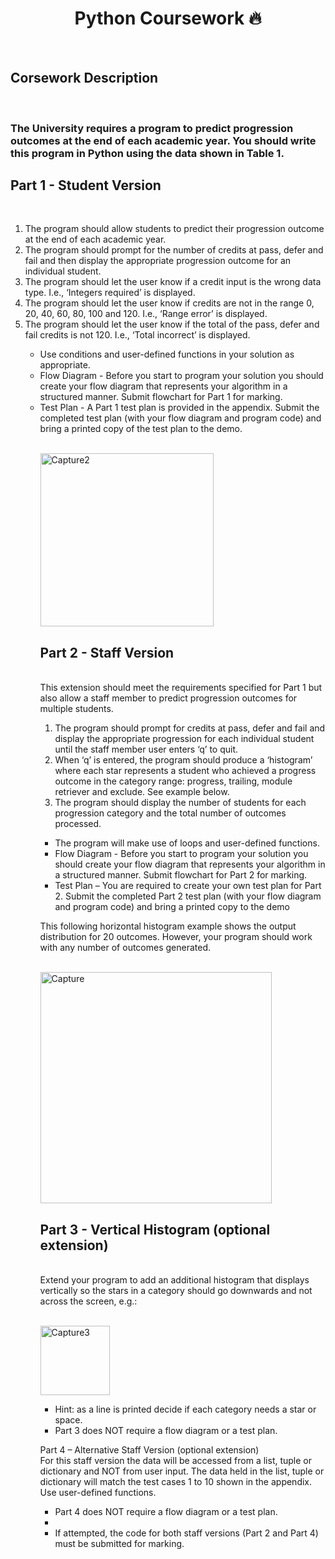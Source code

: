 <h1 align="center"> Python Coursework 🔥 </h1> <br/>

<h2>Corsework Description</h2><br/>

<h3>The University requires a program to predict progression outcomes at the end of each academic 
year. You should write this program in Python using the data shown in Table 1.  </h3>

<p><h2>Part 1 - Student Version </h2><br/>
<ol>
<li>The program should allow students to predict their progression outcome at the end of each 
academic year. </li>
<li>The program should prompt for the number of credits at pass, defer and fail and then display the 
appropriate progression outcome for an individual student. </li>
<li>The program should let the user know if a credit input is the wrong data type. I.e., ‘Integers 
required’ is displayed. </li>
<li>The program should let the user know if credits are not in the range 0, 20, 40, 60, 80, 100 and 
120. I.e., ‘Range error’ is displayed. </li>
<li>The program should let the user know if the total of the pass, defer and fail credits is not 120. 
I.e., ‘Total incorrect’ is displayed. </li>
<ul> 
<li>Use conditions and user-defined functions in your solution as appropriate.</li>
<li>Flow Diagram - Before you start to program your solution you should create your flow diagram 
that represents your algorithm in a structured manner. Submit flowchart for Part 1 for marking. </li>
<li>Test Plan - A Part 1 test plan is provided in the appendix. Submit the completed test plan (with 
your flow diagram and program code) and bring a printed copy of the test plan to the demo. </li>
</p><br/>
<img width="277" alt="Capture2" src="https://user-images.githubusercontent.com/66563618/114899726-d723d280-9e30-11eb-8125-04744a35663a.PNG">

<p><h2>Part 2 - Staff Version</h2> <br/>
This extension should meet the requirements specified for Part 1 but also allow a staff member to 
predict progression outcomes for multiple students. 
<ol>
<li>The program should prompt for credits at pass, defer and fail and display the appropriate 
progression for each individual student until the staff member user enters ‘q’ to quit. </li>
<li>When ‘q’ is entered, the program should produce a ‘histogram’ where each star represents a 
student who achieved a progress outcome in the category range: progress, trailing, module 
retriever and exclude. See example below. </li>
<li>The program should display the number of students for each progression category and the total 
number of outcomes processed. </li>
</ol>

<ul>
<li>The program will make use of loops and user-defined functions. </li>
<li>Flow Diagram - Before you start to program your solution you should create your flow diagram 
that represents your algorithm in a structured manner. Submit flowchart for Part 2 for marking. </li>
<li>Test Plan – You are required to create your own test plan for Part 2. Submit the completed Part 2 
test plan (with your flow diagram and program code) and bring a printed copy to the demo</li>
</ul>

This following horizontal histogram example shows the output distribution for 20 outcomes. 
However, your program should work with any number of outcomes generated. 
</p><br/>
<img width="370" alt="Capture" src="https://user-images.githubusercontent.com/66563618/114899533-a9d72480-9e30-11eb-8a44-e25e8c3648ad.PNG">

<p><h2>Part 3 - Vertical Histogram (optional extension)</h2> <br/>
Extend your program to add an additional histogram that displays vertically so the stars in a category 
should go downwards and not across the screen, e.g.:</p><br/>

<img width="111" alt="Capture3" src="https://user-images.githubusercontent.com/66563618/114900293-5ca78280-9e31-11eb-973d-4fd782989638.PNG">

<ul>
<li>Hint: as a line is printed decide if each category needs a star or space. </li>
<li>Part 3 does NOT require a flow diagram or a test plan. </li>
</ul>

<p>Part 4 – Alternative Staff Version (optional extension) <br/>
For this staff version the data will be accessed from a list, tuple or dictionary and NOT from user 
input. The data held in the list, tuple or dictionary will match the test cases 1 to 10 shown in the 
appendix. Use user-defined functions. 
<ul>
<li>Part 4 does NOT require a flow diagram or a test plan. <li/>
<li>If attempted, the code for both staff versions (Part 2 and Part 4) must be submitted for marking. </li></ul></p>




